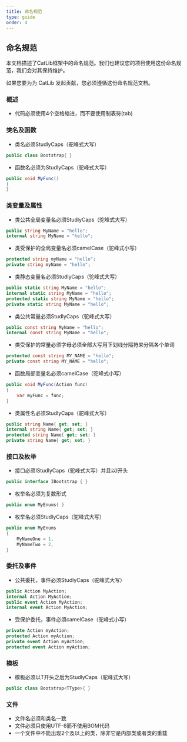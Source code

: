```yaml
---
title: 命名规范
type: guide
order: 4
---
```


## 命名规范

本文档描述了CatLib框架中的命名规范。我们也建议您的项目使用这份命名规范，我们会对其保持维护。

<p class="tip">如果您要为为 CatLib 发起贡献，您必须遵循这份命名规范文档。</p>

### 概述

- 代码必须使用4个空格缩进，而不要使用制表符(tab)

### 类名及函数

- 类名必须StudlyCaps（驼峰式大写）
``` csharp
public class Bootstrap{ }
```

- 函数名必须为StudlyCaps（驼峰式大写）
``` csharp
public void MyFunc()
{
}
```

### 类变量及属性

- 类公共全局变量名必须StudlyCaps（驼峰式大写）
``` csharp
public string MyName = "hello";
internal string MyName = "hello";
```

- 类受保护的全局变量名必须camelCase（驼峰式小写）
``` csharp
protected string myName = "hello";
private string myName = "hello";
```

- 类静态变量名必须StudlyCaps（驼峰式大写）
``` csharp
public static string MyName = "hello";
internal static string MyName = "hello";
protected static string MyName = "hello";
private static string MyName = "hello";
```

- 类公共常量必须StudlyCaps（驼峰式大写）
``` csharp
public const string MyName = "hello";
internal const string MyName = "hello";
```

- 类受保护的常量必须字母必须全部大写用下划线分隔符来分隔各个单词
``` csharp
protected const string MY_NAME = "hello";
private const string MY_NAME = "hello";
```

- 函数局部变量名必须camelCase（驼峰式小写）
``` csharp
public void MyFunc(Action func)
{
    var myFunc = func;
}
```

- 类属性名必须StudlyCaps（驼峰式大写）
``` csharp
public string Name{ get; set; }
internal string Name{ get; set; }
protected string Name{ get; set; }
private string Name{ get; set; }
```

### 接口及枚举

- 接口必须IStudlyCaps（驼峰式大写）并且以I开头
``` csharp
public interface IBootstrap { }
```

- 枚举名必须为复数形式
``` csharp
public enum MyEnums{ }
```

- 枚举名必须StudlyCaps（驼峰式大写）
``` csharp
public enum MyEnums
{
    MyNameOne = 1,
    MyNameTwo = 2,
}
```

### 委托及事件

- 公共委托，事件必须StudlyCaps（驼峰式大写）
``` csharp
public Action MyAction;
internal Action MyAction;
public event Action MyAction;
internal event Action MyAction;
```

- 受保护委托，事件必须camelCase（驼峰式小写）
``` csharp
private Action myAction;
protected Action myAction;
private event Action myAction;
protected event Action myAction;
```

### 模板

- 模板必须以T开头之后为StudlyCaps（驼峰式大写）
``` csharp
public class Bootstrap<TType>{ }
```

### 文件
- 文件名必须和类名一致
- 文件必须只使用UTF-8而不使用BOM代码
- 一个文件中不能出现2个及以上的类，除非它是内部类或者类的重载